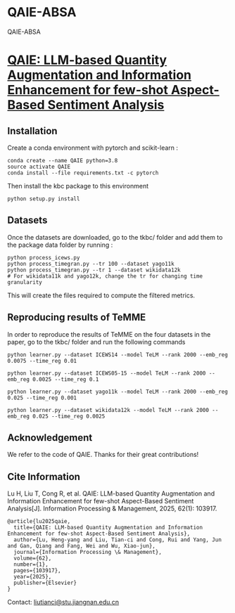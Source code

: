 # QAIE-ABSA
QAIE-ABSA
# [QAIE: LLM-based Quantity Augmentation and Information Enhancement for few-shot Aspect-Based Sentiment Analysis](https://www.sciencedirect.com/science/article/pii/S0306457324002760?dgcid=author)

## Installation

Create a conda environment with pytorch and scikit-learn :

```
conda create --name QAIE python=3.8
source activate QAIE
conda install --file requirements.txt -c pytorch
```

Then install the kbc package to this environment

```
python setup.py install
```

## Datasets

Once the datasets are downloaded, go to the tkbc/ folder and add them to the package data folder by running :

```
python process_icews.py
python process_timegran.py --tr 100 --dataset yago11k
python process_timegran.py --tr 1 --dataset wikidata12k
# For wikidata11k and yago12k, change the tr for changing time granularity
```

This will create the files required to compute the filtered metrics.

## Reproducing results of TeMME

In order to reproduce the results of TeMME on the four datasets in the paper, go to the tkbc/ folder and run the following commands

```
python learner.py --dataset ICEWS14 --model TeLM --rank 2000 --emb_reg 0.0075 --time_reg 0.01 

python learner.py --dataset ICEWS05-15 --model TeLM --rank 2000 --emb_reg 0.0025 --time_reg 0.1

python learner.py --dataset yago11k --model TeLM --rank 2000 --emb_reg 0.025 --time_reg 0.001

python learner.py --dataset wikidata12k --model TeLM --rank 2000 --emb_reg 0.025 --time_reg 0.0025

```


## Acknowledgement

We refer to the code of QAIE. Thanks for their great contributions!

## Cite Information
Lu H, Liu T, Cong R, et al. QAIE: LLM-based Quantity Augmentation and Information Enhancement for few-shot Aspect-Based Sentiment Analysis[J]. Information Processing & Management, 2025, 62(1): 103917.

```
@article{lu2025qaie,
  title={QAIE: LLM-based Quantity Augmentation and Information Enhancement for few-shot Aspect-Based Sentiment Analysis},
  author={Lu, Heng-yang and Liu, Tian-ci and Cong, Rui and Yang, Jun and Gan, Qiang and Fang, Wei and Wu, Xiao-jun},
  journal={Information Processing \& Management},
  volume={62},
  number={1},
  pages={103917},
  year={2025},
  publisher={Elsevier}
}
```


Contact: liutianci@stu.jiangnan.edu.cn


